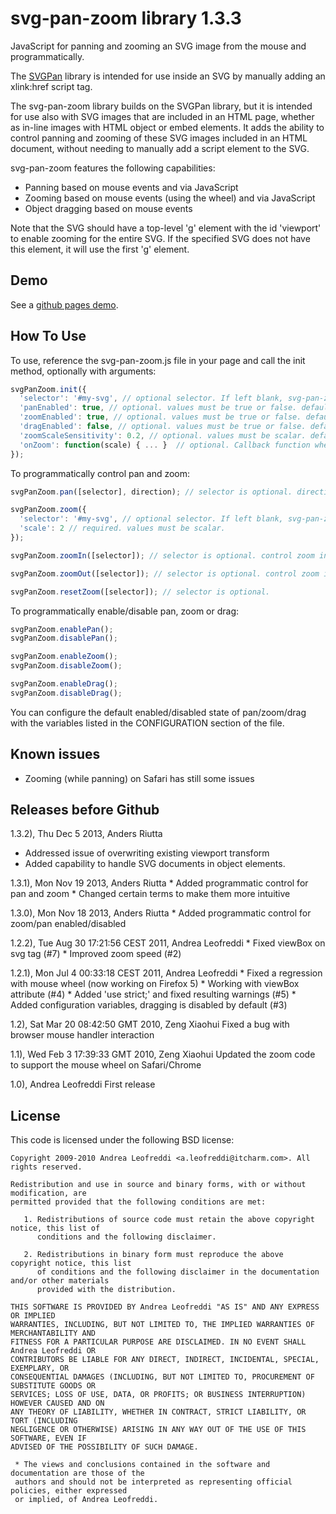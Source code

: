 svg-pan-zoom library 1.3.3
==========================

JavaScript for panning and zooming an SVG image from the mouse and programmatically.

 The [SVGPan](https://code.google.com/p/svgpan/) library is intended for use inside
 an SVG by manually adding an xlink:href script tag.

 The svg-pan-zoom library builds on the SVGPan library, but it is intended for use also with SVG images that
 are included in an HTML page, whether as in-line images with HTML object or embed elements. It adds the ability to control panning and zooming of
 these SVG images included in an HTML document, without needing 
 to manually add a script element to the SVG.

 svg-pan-zoom features the following capabilities:
  * Panning based on mouse events and via JavaScript
  * Zooming based on mouse events (using the wheel) and via JavaScript
  * Object dragging based on mouse events

  Note that the SVG should have a top-level 'g' element
  with the id 'viewport' to enable zooming for the entire SVG. 
  If the specified SVG does not have this element, it will
  use the first 'g' element.

Demo
----
 See a [github pages demo](http://ariutta.github.io/svg-pan-zoom/).

How To Use
----------

To use, reference the svg-pan-zoom.js file in your page and call the init method, optionally with arguments:

```js
svgPanZoom.init({
  'selector': '#my-svg', // optional selector. If left blank, svg-pan-zoom will look for the first SVG document in your HTML document.
  'panEnabled': true, // optional. values must be true or false. default is true.
  'zoomEnabled': true, // optional. values must be true or false. default is true.
  'dragEnabled': false, // optional. values must be true or false. default is false.
  'zoomScaleSensitivity': 0.2, // optional. values must be scalar. default is 0.2.
  'onZoom': function(scale) { ... }  // optional. Callback function when zoom changes.
});
```

To programmatically control pan and zoom:

```js
svgPanZoom.pan([selector], direction); // selector is optional. direction must be one of up, right, left or down.

svgPanZoom.zoom({
  'selector': '#my-svg', // optional selector. If left blank, svg-pan-zoom will look for the first SVG document in your HTML document.
  'scale': 2 // required. values must be scalar.
});

svgPanZoom.zoomIn([selector]); // selector is optional. control zoom increment with "setZoomScaleSensitivity" method.

svgPanZoom.zoomOut([selector]); // selector is optional. control zoom increment with "setZoomScaleSensitivity" method.

svgPanZoom.resetZoom([selector]); // selector is optional.
```

To programmatically enable/disable pan, zoom or drag:

```js
svgPanZoom.enablePan();
svgPanZoom.disablePan();

svgPanZoom.enableZoom();
svgPanZoom.disableZoom();

svgPanZoom.enableDrag();
svgPanZoom.disableDrag();
```

 You can configure the default enabled/disabled state of pan/zoom/drag
 with the variables listed in the CONFIGURATION section of the file.

Known issues
------------

  * Zooming (while panning) on Safari has still some issues

Releases before Github
----------------------

 1.3.2), Thu Dec 5 2013, Anders Riutta
  * Addressed issue of overwriting existing viewport transform
  * Added capability to handle SVG documents in object elements.

 1.3.1), Mon Nov 19 2013, Anders Riutta
	* Added programmatic control for pan and zoom 
	* Changed certain terms to make them more intuitive

 1.3.0), Mon Nov 18 2013, Anders Riutta
	* Added programmatic control for zoom/pan enabled/disabled

 1.2.2), Tue Aug 30 17:21:56 CEST 2011, Andrea Leofreddi
	* Fixed viewBox on svg tag (#7)
	* Improved zoom speed (#2)

 1.2.1), Mon Jul  4 00:33:18 CEST 2011, Andrea Leofreddi
	* Fixed a regression with mouse wheel (now working on Firefox 5)
	* Working with viewBox attribute (#4)
	* Added 'use strict;' and fixed resulting warnings (#5)
	* Added configuration variables, dragging is disabled by default (#3)

 1.2), Sat Mar 20 08:42:50 GMT 2010, Zeng Xiaohui
	Fixed a bug with browser mouse handler interaction

 1.1), Wed Feb  3 17:39:33 GMT 2010, Zeng Xiaohui
	Updated the zoom code to support the mouse wheel on Safari/Chrome

 1.0), Andrea Leofreddi
	First release

License
-------
 This code is licensed under the following BSD license:

 ```
 Copyright 2009-2010 Andrea Leofreddi <a.leofreddi@itcharm.com>. All rights reserved.
 
 Redistribution and use in source and binary forms, with or without modification, are
 permitted provided that the following conditions are met:
 
    1. Redistributions of source code must retain the above copyright notice, this list of
       conditions and the following disclaimer.
 
    2. Redistributions in binary form must reproduce the above copyright notice, this list
       of conditions and the following disclaimer in the documentation and/or other materials
       provided with the distribution.
 
 THIS SOFTWARE IS PROVIDED BY Andrea Leofreddi "AS IS" AND ANY EXPRESS OR IMPLIED
 WARRANTIES, INCLUDING, BUT NOT LIMITED TO, THE IMPLIED WARRANTIES OF MERCHANTABILITY AND
 FITNESS FOR A PARTICULAR PURPOSE ARE DISCLAIMED. IN NO EVENT SHALL Andrea Leofreddi OR
 CONTRIBUTORS BE LIABLE FOR ANY DIRECT, INDIRECT, INCIDENTAL, SPECIAL, EXEMPLARY, OR
 CONSEQUENTIAL DAMAGES (INCLUDING, BUT NOT LIMITED TO, PROCUREMENT OF SUBSTITUTE GOODS OR
 SERVICES; LOSS OF USE, DATA, OR PROFITS; OR BUSINESS INTERRUPTION) HOWEVER CAUSED AND ON
 ANY THEORY OF LIABILITY, WHETHER IN CONTRACT, STRICT LIABILITY, OR TORT (INCLUDING
 NEGLIGENCE OR OTHERWISE) ARISING IN ANY WAY OUT OF THE USE OF THIS SOFTWARE, EVEN IF
 ADVISED OF THE POSSIBILITY OF SUCH DAMAGE.
 
  * The views and conclusions contained in the software and documentation are those of the
  authors and should not be interpreted as representing official policies, either expressed
  or implied, of Andrea Leofreddi.
```
